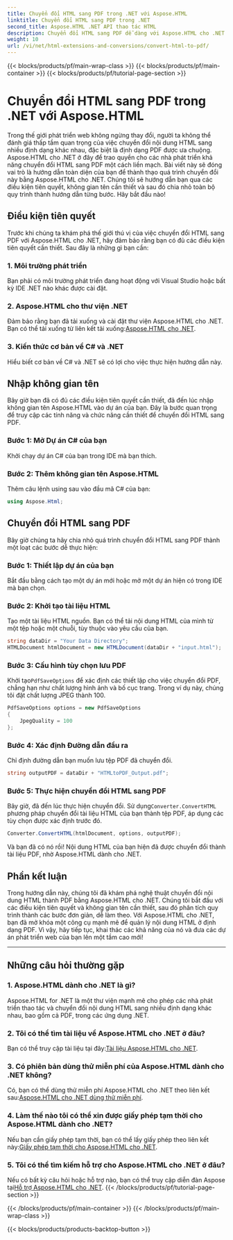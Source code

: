 ```yaml
---
title: Chuyển đổi HTML sang PDF trong .NET với Aspose.HTML
linktitle: Chuyển đổi HTML sang PDF trong .NET
second_title: Aspose.HTML .NET API thao tác HTML
description: Chuyển đổi HTML sang PDF dễ dàng với Aspose.HTML cho .NET. Làm theo hướng dẫn từng bước của chúng tôi và giải phóng sức mạnh của việc chuyển đổi HTML sang PDF.
weight: 10
url: /vi/net/html-extensions-and-conversions/convert-html-to-pdf/
---
```


{{< blocks/products/pf/main-wrap-class >}}
{{< blocks/products/pf/main-container >}}
{{< blocks/products/pf/tutorial-page-section >}}

# Chuyển đổi HTML sang PDF trong .NET với Aspose.HTML


Trong thế giới phát triển web không ngừng thay đổi, người ta không thể đánh giá thấp tầm quan trọng của việc chuyển đổi nội dung HTML sang nhiều định dạng khác nhau, đặc biệt là định dạng PDF được ưa chuộng. Aspose.HTML cho .NET ở đây để trao quyền cho các nhà phát triển khả năng chuyển đổi HTML sang PDF một cách liền mạch. Bài viết này sẽ đóng vai trò là hướng dẫn toàn diện của bạn để thành thạo quá trình chuyển đổi này bằng Aspose.HTML cho .NET. Chúng tôi sẽ hướng dẫn bạn qua các điều kiện tiên quyết, không gian tên cần thiết và sau đó chia nhỏ toàn bộ quy trình thành hướng dẫn từng bước. Hãy bắt đầu nào!

## Điều kiện tiên quyết

Trước khi chúng ta khám phá thế giới thú vị của việc chuyển đổi HTML sang PDF với Aspose.HTML cho .NET, hãy đảm bảo rằng bạn có đủ các điều kiện tiên quyết cần thiết. Sau đây là những gì bạn cần:

### 1. Môi trường phát triển

Bạn phải có môi trường phát triển đang hoạt động với Visual Studio hoặc bất kỳ IDE .NET nào khác được cài đặt.

### 2. Aspose.HTML cho thư viện .NET

Đảm bảo rằng bạn đã tải xuống và cài đặt thư viện Aspose.HTML cho .NET. Bạn có thể tải xuống từ liên kết tải xuống:[Aspose.HTML cho .NET](https://releases.aspose.com/html/net/).

### 3. Kiến thức cơ bản về C# và .NET

Hiểu biết cơ bản về C# và .NET sẽ có lợi cho việc thực hiện hướng dẫn này.

## Nhập không gian tên

Bây giờ bạn đã có đủ các điều kiện tiên quyết cần thiết, đã đến lúc nhập không gian tên Aspose.HTML vào dự án của bạn. Đây là bước quan trọng để truy cập các tính năng và chức năng cần thiết để chuyển đổi HTML sang PDF.

### Bước 1: Mở Dự án C# của bạn

Khởi chạy dự án C# của bạn trong IDE mà bạn thích.

### Bước 2: Thêm không gian tên Aspose.HTML

Thêm câu lệnh using sau vào đầu mã C# của bạn:

```csharp
using Aspose.Html;
```

## Chuyển đổi HTML sang PDF

Bây giờ chúng ta hãy chia nhỏ quá trình chuyển đổi HTML sang PDF thành một loạt các bước dễ thực hiện:

### Bước 1: Thiết lập dự án của bạn

Bắt đầu bằng cách tạo một dự án mới hoặc mở một dự án hiện có trong IDE mà bạn chọn.

### Bước 2: Khởi tạo tài liệu HTML

Tạo một tài liệu HTML nguồn. Bạn có thể tải nội dung HTML của mình từ một tệp hoặc một chuỗi, tùy thuộc vào yêu cầu của bạn.

```csharp
string dataDir = "Your Data Directory";
HTMLDocument htmlDocument = new HTMLDocument(dataDir + "input.html");
```

### Bước 3: Cấu hình tùy chọn lưu PDF

 Khởi tạo`PdfSaveOptions` để xác định các thiết lập cho việc chuyển đổi PDF, chẳng hạn như chất lượng hình ảnh và bố cục trang. Trong ví dụ này, chúng tôi đặt chất lượng JPEG thành 100.

```csharp
PdfSaveOptions options = new PdfSaveOptions
{
    JpegQuality = 100
};
```

### Bước 4: Xác định Đường dẫn đầu ra

Chỉ định đường dẫn bạn muốn lưu tệp PDF đã chuyển đổi.

```csharp
string outputPDF = dataDir + "HTMLtoPDF_Output.pdf";
```

### Bước 5: Thực hiện chuyển đổi HTML sang PDF

 Bây giờ, đã đến lúc thực hiện chuyển đổi. Sử dụng`Converter.ConvertHTML` phương pháp chuyển đổi tài liệu HTML của bạn thành tệp PDF, áp dụng các tùy chọn được xác định trước đó.

```csharp
Converter.ConvertHTML(htmlDocument, options, outputPDF);
```

Và bạn đã có nó rồi! Nội dung HTML của bạn hiện đã được chuyển đổi thành tài liệu PDF, nhờ Aspose.HTML dành cho .NET.

## Phần kết luận

Trong hướng dẫn này, chúng tôi đã khám phá nghệ thuật chuyển đổi nội dung HTML thành PDF bằng Aspose.HTML cho .NET. Chúng tôi bắt đầu với các điều kiện tiên quyết và không gian tên cần thiết, sau đó phân tích quy trình thành các bước đơn giản, dễ làm theo. Với Aspose.HTML cho .NET, bạn đã mở khóa một công cụ mạnh mẽ để quản lý nội dung HTML ở định dạng PDF. Vì vậy, hãy tiếp tục, khai thác các khả năng của nó và đưa các dự án phát triển web của bạn lên một tầm cao mới!

---

## Những câu hỏi thường gặp

### 1. Aspose.HTML dành cho .NET là gì?

Aspose.HTML for .NET là một thư viện mạnh mẽ cho phép các nhà phát triển thao tác và chuyển đổi nội dung HTML sang nhiều định dạng khác nhau, bao gồm cả PDF, trong các ứng dụng .NET.

### 2. Tôi có thể tìm tài liệu về Aspose.HTML cho .NET ở đâu?

 Bạn có thể truy cập tài liệu tại đây:[Tài liệu Aspose.HTML cho .NET](https://reference.aspose.com/html/net/).

### 3. Có phiên bản dùng thử miễn phí của Aspose.HTML dành cho .NET không?

 Có, bạn có thể dùng thử miễn phí Aspose.HTML cho .NET theo liên kết sau:[Aspose.HTML cho .NET dùng thử miễn phí](https://releases.aspose.com/).

### 4. Làm thế nào tôi có thể xin được giấy phép tạm thời cho Aspose.HTML dành cho .NET?

Nếu bạn cần giấy phép tạm thời, bạn có thể lấy giấy phép theo liên kết này:[Giấy phép tạm thời cho Aspose.HTML cho .NET](https://purchase.aspose.com/temporary-license/).

### 5. Tôi có thể tìm kiếm hỗ trợ cho Aspose.HTML cho .NET ở đâu?

 Nếu có bất kỳ câu hỏi hoặc hỗ trợ nào, bạn có thể truy cập diễn đàn Aspose tại[Hỗ trợ Aspose.HTML cho .NET](https://forum.aspose.com/).
{{< /blocks/products/pf/tutorial-page-section >}}

{{< /blocks/products/pf/main-container >}}
{{< /blocks/products/pf/main-wrap-class >}}

{{< blocks/products/products-backtop-button >}}
